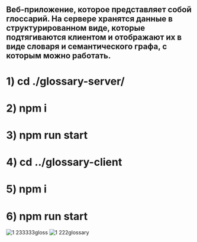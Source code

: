 ## Веб-приложение, которое представляет собой глоссарий. На сервере хранятся данные в структурированном виде, которые подтягиваются клиентом и отображают их в виде словаря и семантического графа, с которым можно работать.

# 1) cd ./glossary-server/
# 2) npm i
# 3) npm run start
# 4) cd ../glossary-client
# 5) npm i
# 6) npm run start

![1 233333gloss](https://github.com/Olivka07/Glossary/assets/93726291/d0536d47-5c5a-47ba-ba48-ee0f01ffddd5)
![1 222glossary](https://github.com/Olivka07/Glossary/assets/93726291/83ab930a-80b4-4298-a557-8bf7a7080965)
